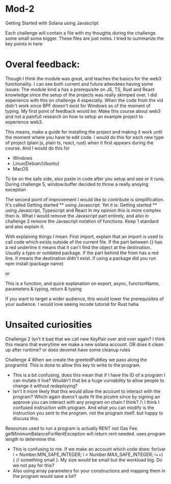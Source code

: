 # Mod-2
Getting Started with Solana using Javascript

Each challenge will contain a file with my thoughts during the challenge. some small some bigger. These files are just notes. I tried to summarize the key points in here

# Overal feedback:
Though I think the module was great, and teaches the basics for the web3 functionality. I can see both current and future attendees having some issues:
The module kind a has a prerequisite on JS, TS, Rust and React knowledge since the setup of the projects was really skimped over. I did experience with this on challenge 4 especially. When the code from the vid didn't work since BPF doesn't exist for Windows as of the moment of typing. My first point of feedback would be: Make this course about web3 and not a painfull research on how to setup an example project to experience web3.

This means, make a guide for installing the project and making it work until the moment where you have te edit code.
I would do this for each new type of project (plain js, plain ts, react, rust) when it first appears during the course. And I would do this for
- Windows
- Linux(Debian/Ubuntu)
- MacOS

To be on the safe side, also paste in code after you setup and see or it runs. During challenge 5, window.buffer decided to throw a really anoying exception

The second point of improvement I would like to contribute is simplification. It's called Getting started ** using Javascript. Yet it is:
Getting started ** using Javascript, Typescript and React
In my opinion this is more complex then is. What I would remove the Javascript part entirely, and also in challenge 2 remove the Javascript notation of functions. Keep 1 standard and also explain it.

With explaining things I mean:
First import, explain that an import is used to call code which exists outside of the current file. If the part between {} has a red underline it means that it can't find the object at the destination. Usually a typo or outdated package. If the part behind the from has a red line. It means the destination didn't exist. if using a package did you run npm install (package name)

or

This is a function, and quick explanation on export, async, functionName, parameters & typing, return & typing

If you want to target a wider audience, this would lower the prerequisites of your audience. I would love seeing incode tutorial for Rust haha

# Unsaited curiosities
Challenge 2
Isn't it bad that we call new KeyPair over and over again? I think this means that everytime we make a new solana account. OR does it clean up after runtime? or does devenet have some cleanup rules

Challenge 4
When we create the greetedPubKey we pass along the programId. This is done to allow this key to write to the program.
- This is a bit confusing, does this mean that if I have the ID of a program I can mutate it live? Wouldn't that be a huge vurnability to allow people to change it without redeploying?
- Isn't it more likely that this would allow the account to interact with the program? Which again doens't quite fit the picutre since by signing an approve you can interact with any program on chain I think?
/\ I think I confused instruction with program. And what you can modify is the instruction you sent to the program. not the program itself. but happy to discuss this.

Resources used to run a program is actually RENT not Gas Fee. getMinimumBalanceForRentException will return rent needed. uses program length to determine this
  - This is confusing to me. If we make an account which code does: for(var i = Number.MIN_SAFE_INTEGER; i < Number.MAX_SAFE_INTEGER; i++) { // something small }. My size would be small but the workload big. Do we not pay for this?
- Also using array parameters for your constructions and mapping them in the program would save a lot?
